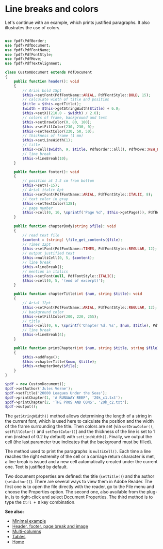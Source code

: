 # Line breaks and colors

Let's continue with an example, which prints justified paragraphs. It also
illustrates the use of colors.

```php

use fpdf\PdfBorder;
use fpdf\PdfDocument;
use fpdf\PdfFontName;
use fpdf\PdfFontStyle;
use fpdf\PdfMove;
use fpdf\PdfTextAlignment;

class CustomDocument extends PdfDocument
{
    public function header(): void
    {
        // Arial bold 15pt
        $this->setFont(PdfFontName::ARIAL, PdfFontStyle::BOLD, 15);
        // calculate width of title and position
        $title = $this->getTitle();
        $width = $this->getStringWidth($title) + 6.0;
        $this->setX((210.0 - $width) / 2.0);
        // colors of frame, background and text
        $this->setDrawColor(0, 80, 180);
        $this->setFillColor(230, 230, 0);
        $this->setTextColor(220, 50, 50);
        // thickness of frame (1 mm)
        $this->setLineWidth(1);
        // title
        $this->cell($width, 9, $title, PdfBorder::all(), PdfMove::NEW_LINE, PdfTextAlignment::CENTER, true);
        // line break
        $this->lineBreak(10);
    }

    public function footer(): void
    {
        // position at 1.5 cm from bottom
        $this->setY(-15);
        // Arial italic 8pt
        $this->setFont(PdfFontName::ARIAL, PdfFontStyle::ITALIC, 8);
        // text color in gray
        $this->setTextColor(128);
        // page number
        $this->cell(0, 10, \sprintf('Page %d', $this->getPage()), PdfBorder::none(), PdfMove::RIGHT, PdfTextAlignment::CENTER);
    }
    
    public function chapterBody(string $file): void
    {
        // read text file
        $content = (string) \file_get_contents($file);
        // Times 12pt
        $this->setFont(PdfFontName::TIMES, PdfFontStyle::REGULAR, 12);
        // output justified text
        $this->multiCell(0, 5, $content);
        // line break
        $this->lineBreak();
        // mention in italics
        $this->setFont(null, PdfFontStyle::ITALIC);
        $this->cell(0, 5, '(end of excerpt)');
    }

    public function chapterTitle(int $num, string $title): void
    {
        // Arial 12pt
        $this->setFont(PdfFontName::ARIAL, PdfFontStyle::REGULAR, 12);
        // background color
        $this->setFillColor(200, 220, 255);
        // title
        $this->cell(0, 6, \sprintf('Chapter %d. %s', $num, $title), PdfBorder::none(), PdfMove::NEW_LINE, PdfTextAlignment::LEFT, true);
        // line break
        $this->lineBreak(4);
    }

    public function printChapter(int $num, string $title, string $file): void
    {
        $this->addPage();
        $this->chapterTitle($num, $title);
        $this->chapterBody($file);
    }
}

$pdf = new CustomDocument();
$pdf->setAuthor('Jules Verne');
$pdf->setTitle('20000 Leagues Under the Seas');
$pdf->printChapter(1, 'A RUNAWAY REEF', '20k_c1.txt');
$pdf->printChapter(2, 'THE PROS AND CONS', '20k_c2.txt');
$pdf->output();
```

The `getStringWidth()` method allows determining the length of a string in the
current font, which is used here to calculate the position and the width of the
frame surrounding the title. Then colors are set (via `setDrawColor()`,
`setFillColor()` and `setTextColor()`) and the thickness of the line is set to
1 mm (instead of 0.2 by default) with `setLineWidth()`. Finally, we output the
cell (the last parameter true indicates that the background must be filled).

The method used to print the paragraphs is `multiCell()`. Each time a line
reaches the right extremity of the cell or a carriage return character is met,
a line break is issued and a new cell automatically created under the current
one. Text is justified by default.

Two document properties are defined: the title (`setTitle()`) and the author
(`setAuthor()`). There are several ways to view them in Adobe Reader. The first
one is to open the file directly with the reader, go to the File menu and choose
the Properties option. The second one, also available from the plug-in, is to
right-click and select Document Properties. The third method is to type the
`Ctrl + D` key combination.

**See also:**

- [Minimal example](tuto_1.md)
- [Header, footer, page break and image](tuto_2.md)
- [Multi-columns](tuto_4.md)
- [Tables](tuto_5.md)
- [Home](../README.md)
